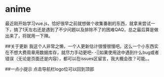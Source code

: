 # anime
最近刚开始学习vue.js，恰好很早之前就想做个收集番剧的东西，就拿来尝试一下，搞了1天左右还是遇到了不少问题以及排除不了的困难QAQ，总之最后算是做出来了，将就用一下辣。

##关于更新
我这个人非常之懒，一个人更新估计很慢很慢吧。这么一个小东西实在不想大费周章用数据库存，就尽力手动更吧- -||如果使用途中遇到什么bug或者错误（无论是页面还是内容），都可以在issues区留言，我大概会改？可能。。

##一点小提示
点击导航栏logo位可以回到顶部
